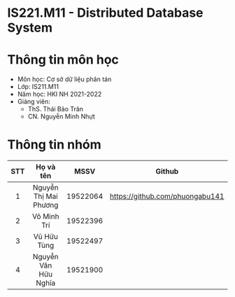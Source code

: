 # IS221.M11 - Distributed Database System


# Thông tin môn học
* Môn học: Cơ sở dữ liệu phân tán
* Lớp: IS211.M11
* Năm học: HKI NH 2021-2022
* Giảng viên:
  * ThS. Thái Bảo Trân
  * CN. Nguyễn Minh Nhựt

# Thông tin nhóm
| STT | Họ và tên             | MSSV     | Github                              | 
|:---:|:---------------------:|:--------:|:-----------------------------------:|
| 1   | Nguyễn Thị Mai Phương | 19522064 | https://github.com/phuongabu141     |                 
| 2   | Võ Minh Trí           | 19522396 |                                     |
| 3   | Vũ Hữu Tùng           | 19522497 |                                     |
| 4   | Nguyễn Văn Hữu Nghĩa  | 19521900 |                                     |

